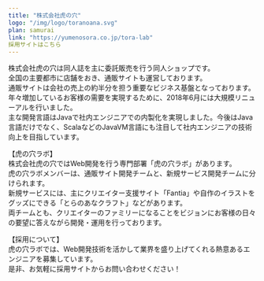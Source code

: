 ```yaml
---
title: "株式会社虎の穴"
logo: "/img/logo/toranoana.svg"
plan: samurai
link: "https://yumenosora.co.jp/tora-lab"
採用サイトはこちら
---
```

株式会社虎の穴は同人誌を主に委託販売を行う同人ショップです。  
全国の主要都市に店舗をおき、通販サイトも運営しております。  
通販サイトは会社の売上の約半分を担う重要なビジネス基盤となっております。年々増加しているお客様の需要を実現するために、2018年6月には大規模リニューアルを行いました。  
主な開発言語はJavaで社内エンジニアでの内製化を実現しました。今後はJava言語だけでなく、ScalaなどのJavaVM言語にも注目して社内エンジニアの技術向上を目指しています。

【虎の穴ラボ】  
株式会社虎の穴ではWeb開発を行う専門部署「虎の穴ラボ」があります。  
虎の穴ラボメンバーは、通販サイト開発チームと、新規サービス開発チームに分けられます。  
新規サービスには、主にクリエイター支援サイト「Fantia」や自作のイラストをグッズにできる「とらのあなクラフト」などがあります。  
両チームとも、クリエイターのファミリーになることをビジョンにお客様の日々の要望に答えながら開発・運用を行っております。

【採用について】  
虎の穴ラボでは、Web開発技術を活かして業界を盛り上げてくれる熱意あるエンジニアを募集しています。  
是非、お気軽に採用サイトからお問い合わせください！